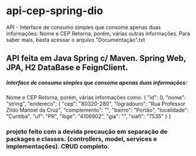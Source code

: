 # api-cep-spring-dio
API - Interface de consumo simples que consome apenas duas informações: Nome e CEP Retorna, porém, várias outras informações. Para saber mais, basta acessar o arquivo "Documentação".txt
<h2> API feita em Java Spring c/ Maven.
Spring Web, JPA, H2 DataBase e FeignClient. </h2>
<h5> Interface de consumo simples que consome apenas duas informações: </h5>
Nome e CEP
Retorna, porém, várias informações como: {
  "id": 0,
  "nome": "string",
  "endereco": {
    "cep": "80320-280",
    "logradouro": "Rua Professor Zildo Manoel da Cruz",
    "complemento": "",
    "bairro": "Portão",
    "localidade": "Curitiba",
    "uf": "PR",
    "ibge": "4106902",
    "gia": "",
    "siafi": "7535"
  }
}

<h3> projeto feito com a devida precaução em separação de packages e classes.
(controllers, model, services e implementações).
CRUD completo. </h3>

